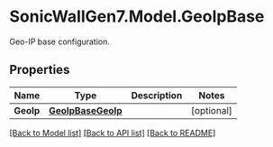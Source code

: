 # SonicWallGen7.Model.GeoIpBase
Geo-IP base configuration.

## Properties

Name | Type | Description | Notes
------------ | ------------- | ------------- | -------------
**GeoIp** | [**GeoIpBaseGeoIp**](GeoIpBaseGeoIp.md) |  | [optional] 

[[Back to Model list]](../README.md#documentation-for-models) [[Back to API list]](../README.md#documentation-for-api-endpoints) [[Back to README]](../README.md)

